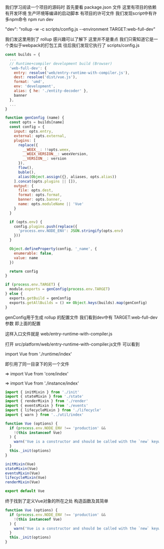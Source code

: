 我们学习阅读一个项目的源码时 首先要看 package.json 文件 
这里有项目的依赖 有开发环境 生产环境等编译的启动脚本 有项目的许可文件
我们发现script中有许多npm命令
npm run dev

"dev": "rollup -w -c scripts/config.js --environment TARGET:web-full-dev"

我们发这里用到了 rollup  感兴趣可以了解下 这里并不是重点 我们只需知道它是一个类似于webpack的打包工具
往后我们发现它执行了 scripts/config.js 

```javascript
const builds = {
  ...
  // Runtime+compiler development build (Browser)
  'web-full-dev': {
    entry: resolve('web/entry-runtime-with-compiler.js'),
    dest: resolve('dist/vue.js'),
    format: 'umd',
    env: 'development',
    alias: { he: './entity-decoder' },
    banner
  },
  ...
}

function genConfig (name) {
  const opts = builds[name]
  const config = {
    input: opts.entry,
    external: opts.external,
    plugins: [
      replace({
        __WEEX__: !!opts.weex,
        __WEEX_VERSION__: weexVersion,
        __VERSION__: version
      }),
      flow(),
      buble(),
      alias(Object.assign({}, aliases, opts.alias))
    ].concat(opts.plugins || []),
    output: {
      file: opts.dest,
      format: opts.format,
      banner: opts.banner,
      name: opts.moduleName || 'Vue'
    }
  }

  if (opts.env) {
    config.plugins.push(replace({
      'process.env.NODE_ENV': JSON.stringify(opts.env)
    }))
  }

  Object.defineProperty(config, '_name', {
    enumerable: false,
    value: name
  })

  return config
}

if (process.env.TARGET) {
  module.exports = genConfig(process.env.TARGET)
} else {
  exports.getBuild = genConfig
  exports.getAllBuilds = () => Object.keys(builds).map(genConfig)
}
```

genConfig用于生成 rollup 的配置文件 我们看到dev中有 TARGET:web-full-dev 参数 即上面的配置

这样入口文件就是 web/entry-runtime-with-compiler.js

打开 src/platform/web/entry-runtime-with-compiler.js文件 可以看到

import Vue from './runtime/index'

即引用了同一目录下的另一个文件

=> import Vue from 'core/index'

=> import Vue from './instance/index'

```javascript
import { initMixin } from './init'
import { stateMixin } from './state'
import { renderMixin } from './render'
import { eventsMixin } from './events'
import { lifecycleMixin } from './lifecycle'
import { warn } from '../util/index'

function Vue (options) {
  if (process.env.NODE_ENV !== 'production' &&
    !(this instanceof Vue)
  ) {
    warn('Vue is a constructor and should be called with the `new` keyword')
  }
  this._init(options)
}

initMixin(Vue)
stateMixin(Vue)
eventsMixin(Vue)
lifecycleMixin(Vue)
renderMixin(Vue)

export default Vue
```

终于找到了定义Vue对象的所在之处 构造函数及其简单

```javascript
function Vue (options) {
  if (process.env.NODE_ENV !== 'production' &&
    !(this instanceof Vue)
  ) {
    warn('Vue is a constructor and should be called with the `new` keyword')
  }
  this._init(options)
}
```